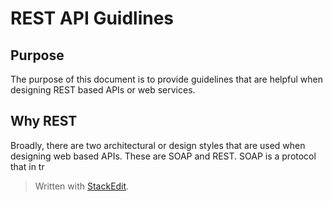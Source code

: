 
# REST API Guidlines

## Purpose
The purpose of this document is to provide guidelines that are helpful when designing REST based APIs or web services. 

## Why REST
Broadly, there are two architectural or design styles that are used when designing web based APIs. These are SOAP and REST. SOAP is a protocol that in tr
> Written with [StackEdit](https://stackedit.io/).
<!--stackedit_data:
eyJoaXN0b3J5IjpbOTA5MDA4NzQ1LDExNTczNTE1MDJdfQ==
-->